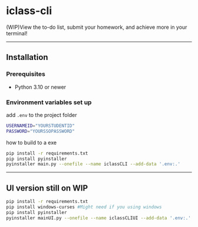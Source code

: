 # iclass-cli

(WIP)View the to-do list, submit your homework, and achieve more in your terminal!

---

## Installation

### Prerequisites

- Python 3.10 or newer

### Environment variables set up

add `.env` to the project folder

```bash
USERNAMEID="YOURSTUDENTID"
PASSWORD="YOURSSOPASSWORD"
```

how to build to a exe

```bash
pip install -r requirements.txt
pip install pyinstaller
pyinstaller main.py --onefile --name iclassCLI --add-data '.env:.'
```

---

## UI version still on WIP
```bash
pip install -r requirements.txt
pip install windows-curses #Might need if you using windows
pip install pyinstaller
pyinstaller mainUI.py --onefile --name iclassCLIUI --add-data '.env:.'
```
